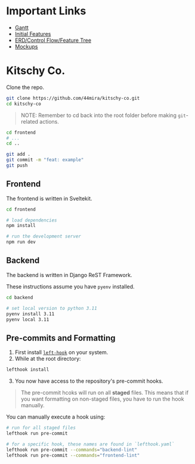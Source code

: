 # Important Links
- [Gantt](https://docs.google.com/spreadsheets/d/1-lv8CXxgeZPNvAxTtf1nMcPT3pGazXfCGU_z7rlab0M/edit?usp=drive_link)
- [Initial Features](https://docs.google.com/document/d/109JQ6lliifx3QkWt0vYSABfwqRs8qPxSq9vJw79hja8/edit)
- [ERD/Control Flow/Feature Tree](https://app.eraser.io/workspace/m7WbFfCAi3rne9vxpSZm?origin=share)
- [Mockups](https://www.figma.com/design/80Lbq0UWnjqPiZ0veNTV3z/Kitschy?node-id=0-1&t=LDXGwHHHuA6ldEWf-1)
# Kitschy Co.

Clone the repo.

```bash
git clone https://github.com/44mira/kitschy-co.git
cd kitschy-co
```

> NOTE: Remember to cd back into the root folder before making `git`-related actions.

```bash
cd frontend
# ...
cd ..

git add .
git commit -m "feat: example"
git push
```

## Frontend

The frontend is written in Sveltekit.

```bash
cd frontend

# load dependencies
npm install

# run the development server
npm run dev
```

## Backend

The backend is written in Django ReST Framework.

These instructions assume you have `pyenv` installed.

```bash
cd backend

# set local version to python 3.11
pyenv install 3.11
pyenv local 3.11
```
## Pre-commits and Formatting

1. First install [`left-hook`](https://github.com/evilmartians/lefthook/blob/master/docs/install.md) on your system.
2. While at the root directory:
```bash
lefthook install
```
3. You now have access to the repository's pre-commit hooks.

> The pre-commit hcoks will run on all **staged** files. This means that if you want formatting on non-staged files, you have to run the hook manually.

You can manually execute a hook using:

```bash
# run for all staged files
lefthook run pre-commit

# for a specific hook, these names are found in `lefthook.yaml`
lefthook run pre-commit --commands="backend-lint"
lefthook run pre-commit --commands="frontend-lint"
```



